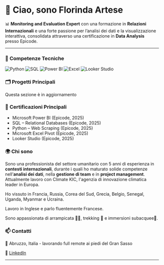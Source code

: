 # 👋 Ciao, sono **Florinda Artese**

📊 **Monitoring and Evaluation Expert** con una formazione in **Relazioni Internazionali** e una forte passione per l’analisi dei dati e la visualizzazione interattiva, 
consolidata attraverso una certificazione in **Data Analysis** presso Epicode.

---

### 🧩 **Competenze Tecniche**

![Python](https://img.shields.io/badge/Python-3776AB?style=for-the-badge&logo=python&logoColor=white)
![SQL](https://img.shields.io/badge/SQL-336791?style=for-the-badge&logo=postgresql&logoColor=white)
![Power BI](https://img.shields.io/badge/PowerBI-F2C811?style=for-the-badge&logo=powerbi&logoColor=black)
![Excel](https://img.shields.io/badge/Excel-217346?style=for-the-badge&logo=microsoftexcel&logoColor=white)
![Looker Studio](https://img.shields.io/badge/Looker%20Studio-4285F4?style=for-the-badge&logo=googlestudio&logoColor=white)

### 🗂️ **Progetti Principali**

Questa sezione è in aggiornamento

### 📜 **Certificazioni Principali**

- Microsoft Power BI (Epicode, 2025)
- SQL – Relational Databases (Epicode, 2025)
- Python – Web Scraping (Epicode, 2025)
- Microsoft Excel Pivot (Epicode, 2025)
- Looker Studio (Epicode, 2025)

### 🌍 **Chi sono**

Sono una professionista del settore umanitario con 5 anni di esperienza in **contesti internazionali**, durante i quali ho maturato solide competenze nell’**analisi dei dati**, nella **gestione di team** e in **project management**. Attualmente lavoro con Climate KIC, l'agenzia di innovazione climatica leader in Europa.

Ho vissuto in Francia, Russia, Corea del Sud, Grecia, Belgio, Senegal, Uganda, Myanmar e Ucraina. 

Lavoro in Inglese e parlo fluentemente Francese. 

Sono appassionata di arrampicata 🧗‍♀️, trekking 🥾 e immersioni subacquee🤿.

### 📫 **Contatti**

📍 Abruzzo, Italia - lavorando full remote ai piedi del Gran Sasso

🔗 [LinkedIn](www.linkedin.com/in/florinda-artese)  

---
